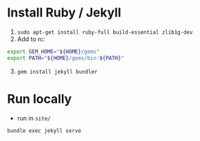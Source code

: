# Install Ruby / Jekyll
1. `sudo apt-get install ruby-full build-essential zlib1g-dev`
2. Add to rc:
```sh
export GEM_HOME="${HOME}/gems"
export PATH="${HOME}/gems/bin:${PATH}"
```
3. `gem install jekyll bundler`


# Run locally
- run in `site/`
```sh
bundle exec jekyll serve
```
